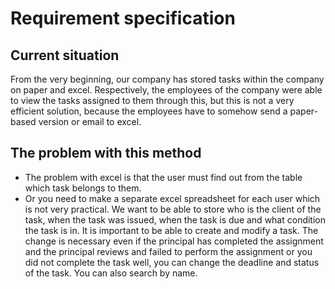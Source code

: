# Requirement specification

## Current situation
From the very beginning, our company has stored tasks within the company on paper and excel.
Respectively, the employees of the company were able to view the tasks assigned to them through this, but this is not a very efficient solution, because the employees have to somehow
send a paper-based version or email to excel.

## The problem with this method
 * The problem with excel is that the user must find out from the table which task belongs to them.
 * Or you need to make a separate excel spreadsheet for each user which is not very practical.
We want to be able to store who is the client of the task, when
the task was issued, when the task is due and what condition the task is in.
It is important to be able to create and modify a task.
The change is necessary even if
the principal has completed the assignment and the principal reviews and failed to perform the assignment
or you did not complete the task well, you can change the deadline and status of the task. You can also search by name.

